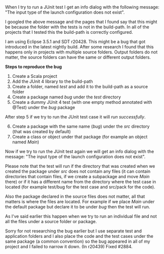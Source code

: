 When I try to run a JUnit test I get an info dialog with the following message: "The input type of the launch configuration does not exist".

I googled the above message and the pages that I found say that this might be because the folder with the tests is not in the build-path. In all of the projects that I tested this the build-path is correctly configured.

I am using Eclipse 3.5.1 and SDT r20428. This might be a bug that got introduced in the latest nightly build.
After some research I found that this happens only in projects with multiple source folders. Output folders do not matter, the source folders can have the same or different output folders.

**Steps to reproduce the bug**

 1. Create a Scala project
 2. Add the JUnit 4 library to the build-path
 3. Create a folder, named _test_ and add it to the build-path as a source folder
 4. Create a package named _bug_ under the _test_ directory
 5. Create a dummy JUnit 4 test (with one empty method annotated with @Test) under the _bug_ package

After step 5 if we try to run the JUnit test case it will *run successfully*.

 6. Create a package with the same name (_bug_) under the _src_ directory (that was created by default)
 7. Create a class or object under that package (for example an object named _Main_)

Now if we try to run the JUnit test again we will get an info dialog with the message: "The input type of the launch configuration does not exist".

Please note that the test will run if the directory that was created when we created the package under *src* does not contain any files (it can contain directories that contain files, if we create a subpackage and move *Main* there) or if it has a different name from the directory where the test case in located (for example test/bug for the test case and src/pack for the code).

Also the package declared in the source files does not matter, all that matters is where the files are located. For example if we place *Main* under the default package but declare it to be under *bug* then the test will run.

As I've said earlier this happen when we try to run an individual file and not all the files under a source folder or package. 

Sorry for not researching the bug earlier but I use separate test and application folders and I also place the code and the test cases under the same package (a common convention) so the bug appeared in all of my project and I failed to narrow it down.
(In r20439) Fixed #2884.
